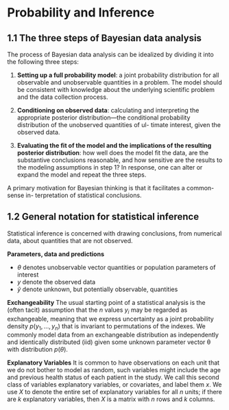 # Probability and Inference


## 1.1 The three steps of Bayesian data analysis

The process of Bayesian data analysis can be idealized by dividing it into the following three steps:

1. **Setting up a full probability model**: a joint probability distribution for all observable and unobservable quantities in a problem. The model should be consistent with knowledge about the underlying scientific problem and the data collection process.
   
2. **Conditioning on observed data**: calculating and interpreting the appropriate posterior distribution—the conditional probability distribution of the unobserved quantities of ul- timate interest, given the observed data.
   
3. **Evaluating the fit of the model and the implications of the resulting posterior distribution**: how well does the model fit the data, are the substantive conclusions reasonable, and how sensitive are the results to the modeling assumptions in step 1? In response, one can alter or expand the model and repeat the three steps.

A primary motivation for Bayesian thinking is that it facilitates a common-sense in- terpretation of statistical conclusions.


## 1.2 General notation for statistical inference
Statistical inference is concerned with drawing conclusions, from numerical data, about quantities that are not observed.

**Parameters, data and predictions**
- $\theta$ denotes unobservable vector quantities or population parameters of interest
- $y$ denote the observed data 
- $\tilde{y}$ denote unknown, but potentially observable, quantities

**Exchangeability**
The usual starting point of a statistical analysis is the (often tacit) assumption that the $n$ values $y_i$ may be regarded as exchangeable, meaning that we express uncertainty as a joint probability density $p(y_1,...,y_n)$ that is invariant to permutations of the indexes. We commonly model data from an exchangeable distribution as independently and identically distributed (iid) given some unknown parameter vector θ with distribution $p(\theta)$. 

**Explanatory Variables**
It is common to have observations on each unit that we do not bother to model as random, such variables might include the age and previous health status of each patient in the study. We call this second class of variables explanatory variables, or covariates, and label them $x$. We use $X$ to denote the entire set of explanatory variables for all $n$ units; if there are $k$ explanatory variables, then $X$ is a matrix with $n$ rows and $k$ columns.

